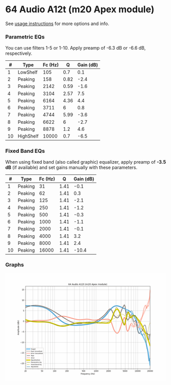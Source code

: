 # 64 Audio A12t (m20 Apex module)
See [usage instructions](https://github.com/jaakkopasanen/AutoEq#usage) for more options and info.

### Parametric EQs
You can use filters 1-5 or 1-10. Apply preamp of -6.3 dB or -6.6 dB, respectively.

|   # | Type      |   Fc (Hz) |    Q |   Gain (dB) |
|-----|-----------|-----------|------|-------------|
|   1 | LowShelf  |       105 | 0.7  |         0.1 |
|   2 | Peaking   |       158 | 0.82 |        -2.4 |
|   3 | Peaking   |      2142 | 0.59 |        -1.6 |
|   4 | Peaking   |      3104 | 2.57 |         7.5 |
|   5 | Peaking   |      6164 | 4.36 |         4.4 |
|   6 | Peaking   |      3711 | 6    |         0.8 |
|   7 | Peaking   |      4744 | 5.99 |        -3.6 |
|   8 | Peaking   |      6622 | 6    |        -2.7 |
|   9 | Peaking   |      8878 | 1.2  |         4.6 |
|  10 | HighShelf |     10000 | 0.7  |        -6.5 |

### Fixed Band EQs
When using fixed band (also called graphic) equalizer, apply preamp of **-3.5 dB** (if available) and set gains manually with these parameters.

|   # | Type    |   Fc (Hz) |    Q |   Gain (dB) |
|-----|---------|-----------|------|-------------|
|   1 | Peaking |        31 | 1.41 |        -0.1 |
|   2 | Peaking |        62 | 1.41 |         0.3 |
|   3 | Peaking |       125 | 1.41 |        -2.1 |
|   4 | Peaking |       250 | 1.41 |        -1.2 |
|   5 | Peaking |       500 | 1.41 |        -0.3 |
|   6 | Peaking |      1000 | 1.41 |        -1.1 |
|   7 | Peaking |      2000 | 1.41 |        -0.1 |
|   8 | Peaking |      4000 | 1.41 |         3.2 |
|   9 | Peaking |      8000 | 1.41 |         2.4 |
|  10 | Peaking |     16000 | 1.41 |       -10.4 |

### Graphs
![](./64%20Audio%20A12t%20(m20%20Apex%20module).png)
